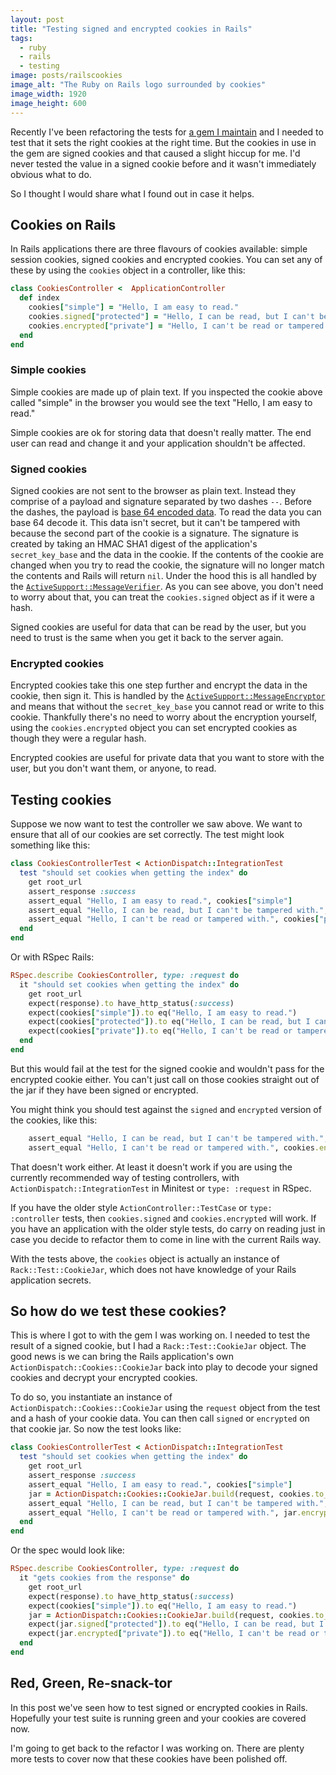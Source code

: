 ```yaml
---
layout: post
title: "Testing signed and encrypted cookies in Rails"
tags:
  - ruby
  - rails
  - testing
image: posts/railscookies
image_alt: "The Ruby on Rails logo surrounded by cookies"
image_width: 1920
image_height: 600
---
```


Recently I've been refactoring the tests for [a gem I maintain](https://github.com/twilio/authy-devise) and I needed to test that it sets the right cookies at the right time. But the cookies in use in the gem are signed cookies and that caused a slight hiccup for me. I'd never tested the value in a signed cookie before and it wasn't immediately obvious what to do.

So I thought I would share what I found out in case it helps.

## Cookies on Rails

In Rails applications there are three flavours of cookies available: simple session cookies, signed cookies and encrypted cookies. You can set any of these by using the `cookies` object in a controller, like this:

```ruby
class CookiesController <  ApplicationController
  def index
    cookies["simple"] = "Hello, I am easy to read."
    cookies.signed["protected"] = "Hello, I can be read, but I can't be tampered with."
    cookies.encrypted["private"] = "Hello, I can't be read or tampered with."
  end
end
```

### Simple cookies

Simple cookies are made up of plain text. If you inspected the cookie above called "simple" in the browser you would see the text "Hello, I am easy to read."

Simple cookies are ok for storing data that doesn't really matter. The end user can read and change it and your application shouldn't be affected.

### Signed cookies

Signed cookies are not sent to the browser as plain text. Instead they comprise of a payload and signature separated by two dashes `--`. Before the dashes, the payload is [base 64 encoded data](https://en.wikipedia.org/wiki/Base64). To read the data you can base 64 decode it. This data isn't secret, but it can't be tampered with because the second part of the cookie is a signature. The signature is created by taking an HMAC SHA1 digest of the application's `secret_key_base` and the data in the cookie. If the contents of the cookie are changed when you try to read the cookie, the signature will no longer match the contents and Rails will return `nil`. Under the hood this is all handled by the [`ActiveSupport::MessageVerifier`](https://api.rubyonrails.org/v6.0.2.1/classes/ActiveSupport/MessageVerifier.html). As you can see above, you don't need to worry about that, you can treat the `cookies.signed` object as if it were a hash.

Signed cookies are useful for data that can be read by the user, but you need to trust is the same when you get it back to the server again.

### Encrypted cookies

Encrypted cookies take this one step further and encrypt the data in the cookie, then sign it. This is handled by the [`ActiveSupport::MessageEncryptor`](https://api.rubyonrails.org/v6.0.2.1/classes/ActiveSupport/MessageEncryptor.html) and means that without the `secret_key_base` you cannot read or write to this cookie. Thankfully there's no need to worry about the encryption yourself, using the `cookies.encrypted` object you can set encrypted cookies as though they were a regular hash.

Encrypted cookies are useful for private data that you want to store with the user, but you don't want them, or anyone, to read.

## Testing cookies

Suppose we now want to test the controller we saw above. We want to ensure that all of our cookies are set correctly. The test might look something like this:

```ruby
class CookiesControllerTest < ActionDispatch::IntegrationTest
  test "should set cookies when getting the index" do
    get root_url
    assert_response :success
    assert_equal "Hello, I am easy to read.", cookies["simple"]
    assert_equal "Hello, I can be read, but I can't be tampered with.", cookies["protected"]
    assert_equal "Hello, I can't be read or tampered with.", cookies["private"]
  end
end
```

Or with RSpec Rails:

```ruby
RSpec.describe CookiesController, type: :request do
  it "should set cookies when getting the index" do
    get root_url
    expect(response).to have_http_status(:success)
    expect(cookies["simple"]).to eq("Hello, I am easy to read.")
    expect(cookies["protected"]).to eq("Hello, I can be read, but I can't be tampered with.")
    expect(cookies["private"]).to eq("Hello, I can't be read or tampered with.")
  end
end
```

But this would fail at the test for the signed cookie and wouldn't pass for the encrypted cookie either. You can't just call on those cookies straight out of the jar if they have been signed or encrypted.

You might think you should test against the `signed` and `encrypted` version of the cookies, like this:

```ruby
    assert_equal "Hello, I can be read, but I can't be tampered with.", cookies.signed["protected"]
    assert_equal "Hello, I can't be read or tampered with.", cookies.encrypted["private"]
```

That doesn't work either. At least it doesn't work if you are using the currently recommended way of testing controllers, with `ActionDispatch::IntegrationTest` in Minitest or `type: :request` in RSpec.

If you have the older style `ActionController::TestCase` or `type: :controller` tests, then `cookies.signed` and `cookies.encrypted` will work. If you have an application with the older style tests, do carry on reading just in case you decide to refactor them to come in line with the current Rails way.

With the tests above, the `cookies` object is actually an instance of `Rack::Test::CookieJar`, which does not have knowledge of your Rails application secrets.

## So how do we test these cookies?

This is where I got to with the gem I was working on. I needed to test the result of a signed cookie, but I had a `Rack::Test::CookieJar` object. The good news is we can bring the Rails application's own `ActionDispatch::Cookies::CookieJar` back into play to decode your signed cookies and decrypt your encrypted cookies.

To do so, you instantiate an instance of `ActionDispatch::Cookies::CookieJar` using the `request` object from the test and a hash of your cookie data. You can then call `signed` or `encrypted` on that cookie jar. So now the test looks like:

```ruby
class CookiesControllerTest < ActionDispatch::IntegrationTest
  test "should set cookies when getting the index" do
    get root_url
    assert_response :success
    assert_equal "Hello, I am easy to read.", cookies["simple"]
    jar = ActionDispatch::Cookies::CookieJar.build(request, cookies.to_hash)
    assert_equal "Hello, I can be read, but I can't be tampered with.", jar.signed["protected"]
    assert_equal "Hello, I can't be read or tampered with.", jar.encrypted["private"]
  end
end
```

Or the spec would look like:

```ruby
RSpec.describe CookiesController, type: :request do
  it "gets cookies from the response" do
    get root_url
    expect(response).to have_http_status(:success)
    expect(cookies["simple"]).to eq("Hello, I am easy to read.")
    jar = ActionDispatch::Cookies::CookieJar.build(request, cookies.to_hash)
    expect(jar.signed["protected"]).to eq("Hello, I can be read, but I can't be tampered with.")
    expect(jar.encrypted["private"]).to eq("Hello, I can't be read or tampered with.")
  end
end
```

## Red, Green, Re-snack-tor

In this post we've seen how to test signed or encrypted cookies in Rails. Hopefully your test suite is running green and your cookies are covered now.

I'm going to get back to the refactor I was working on. There are plenty more tests to cover now that these cookies have been polished off.